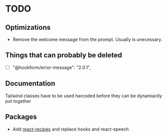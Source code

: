 # TODO

## Optimizations

- Remove the welcome message from the prompt. Usually is unecessary.

## Things that can probably be deleted

- [ ] "@hookform/error-message": "2.0.1",

## Documentation

Tailwind classes have to be used harcoded before they can be dynamiaclly put together

## Packages

- Add [react-recipes](https://github.com/craig1123/react-recipes) and replace hooks and react-speech
